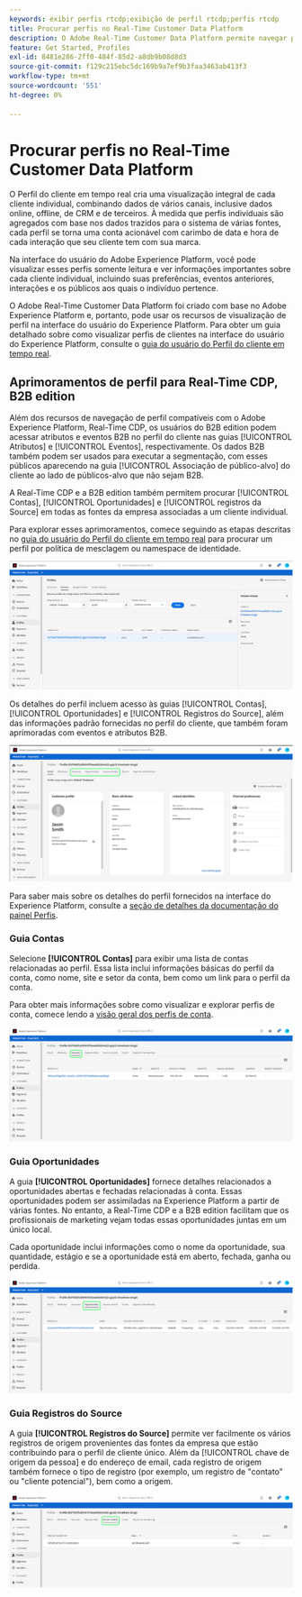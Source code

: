 ```yaml
---
keywords: exibir perfis rtcdp;exibição de perfil rtcdp;perfis rtcdp
title: Procurar perfis no Real-Time Customer Data Platform
description: O Adobe Real-Time Customer Data Platform permite navegar pelos dados do Perfil do cliente em tempo real usando a interface do usuário do Adobe Experience Platform.
feature: Get Started, Profiles
exl-id: 8481e286-2ff0-484f-85d2-a8db9b08d8d3
source-git-commit: f129c215ebc5dc169b9a7ef9b3faa3463ab413f3
workflow-type: tm+mt
source-wordcount: '551'
ht-degree: 0%

---
```



# Procurar perfis no Real-Time Customer Data Platform

O Perfil do cliente em tempo real cria uma visualização integral de cada cliente individual, combinando dados de vários canais, inclusive dados online, offline, de CRM e de terceiros. À medida que perfis individuais são agregados com base nos dados trazidos para o sistema de várias fontes, cada perfil se torna uma conta acionável com carimbo de data e hora de cada interação que seu cliente tem com sua marca.

Na interface do usuário do Adobe Experience Platform, você pode visualizar esses perfis somente leitura e ver informações importantes sobre cada cliente individual, incluindo suas preferências, eventos anteriores, interações e os públicos aos quais o indivíduo pertence.

O Adobe Real-Time Customer Data Platform foi criado com base no Adobe Experience Platform e, portanto, pode usar os recursos de visualização de perfil na interface do usuário do Experience Platform. Para obter um guia detalhado sobre como visualizar perfis de clientes na interface do usuário do Experience Platform, consulte o [guia do usuário do Perfil do cliente em tempo real](../../profile/ui/user-guide.md).

## Aprimoramentos de perfil para Real-Time CDP, B2B edition

Além dos recursos de navegação de perfil compatíveis com o Adobe Experience Platform, Real-Time CDP, os usuários do B2B edition podem acessar atributos e eventos B2B no perfil do cliente nas guias [!UICONTROL Atributos] e [!UICONTROL Eventos], respectivamente. Os dados B2B também podem ser usados para executar a segmentação, com esses públicos aparecendo na guia [!UICONTROL Associação de público-alvo] do cliente ao lado de públicos-alvo que não sejam B2B.

A Real-Time CDP e a B2B edition também permitem procurar [!UICONTROL Contas], [!UICONTROL Oportunidades] e [!UICONTROL registros da Source] em todas as fontes da empresa associadas a um cliente individual.

Para explorar esses aprimoramentos, comece seguindo as etapas descritas no [guia do usuário do Perfil do cliente em tempo real](../../profile/ui/user-guide.md) para procurar um perfil por política de mesclagem ou namespace de identidade.

![](images/b2b-browse-profile.png)

Os detalhes do perfil incluem acesso às guias [!UICONTROL Contas], [!UICONTROL Oportunidades] e [!UICONTROL Registros do Source], além das informações padrão fornecidas no perfil do cliente, que também foram aprimoradas com eventos e atributos B2B.

![](images/b2b-profile-detail.png)

Para saber mais sobre os detalhes do perfil fornecidos na interface do Experience Platform, consulte a [seção de detalhes da documentação do painel Perfis](../../dashboards/guides/profiles.md#browse-profiles).

### Guia Contas

Selecione **[!UICONTROL Contas]** para exibir uma lista de contas relacionadas ao perfil. Essa lista inclui informações básicas do perfil da conta, como nome, site e setor da conta, bem como um link para o perfil da conta.

Para obter mais informações sobre como visualizar e explorar perfis de conta, comece lendo a [visão geral dos perfis de conta](../accounts/account-profile-overview.md).

![](images/b2b-profile-accounts.png)

### Guia Oportunidades

A guia **[!UICONTROL Oportunidades]** fornece detalhes relacionados a oportunidades abertas e fechadas relacionadas à conta. Essas oportunidades podem ser assimiladas na Experience Platform a partir de várias fontes. No entanto, a Real-Time CDP e a B2B edition facilitam que os profissionais de marketing vejam todas essas oportunidades juntas em um único local.

Cada oportunidade inclui informações como o nome da oportunidade, sua quantidade, estágio e se a oportunidade está em aberto, fechada, ganha ou perdida.

![](images/b2b-profile-opportunities.png)

### Guia Registros do Source

A guia **[!UICONTROL Registros do Source]** permite ver facilmente os vários registros de origem provenientes das fontes da empresa que estão contribuindo para o perfil de cliente único. Além da [!UICONTROL chave de origem da pessoa] e do endereço de email, cada registro de origem também fornece o tipo de registro (por exemplo, um registro de &quot;contato&quot; ou &quot;cliente potencial&quot;), bem como a origem.

![](images/b2b-profile-source-records.png)
